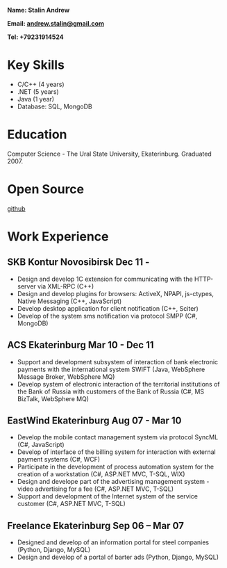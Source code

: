 
**Name: Stalin Andrew**

**Email: andrew.stalin@gmail.com**

**Tel: +79231914524**

# Key Skills

* C/C++ (4 years)
* .NET (5 years) 
* Java (1 year)
* Database: SQL, MongoDB 

# Education

Computer Science  - The Ural State University, Ekaterinburg. Graduated 2007.

# Open Source

[github](https://github.com/andrewstalin)

# Work Experience

## SKB Kontur Novosibirsk Dec 11 -

* Design and develop 1C extension for communicating with the HTTP-server via XML-RPC (C++)
* Design and develop plugins for browsers: ActiveX, NPAPI, js-ctypes, Native Messaging (C++, JavaScript)
* Develop desktop application for client notification (C++, Sciter)
* Develop of the system sms notification via protocol SMPP (C#, MongoDB)

## ACS Ekaterinburg Mar 10 - Dec 11

* Support and development subsystem of interaction of bank electronic payments with the international system SWIFT (Java, WebSphere Message Broker, WebSphere MQ)
* Develop system of electronic interaction of the territorial institutions of the Bank of Russia with customers of the Bank of Russia (C#, MS BizTalk, WebSphere MQ)

## EastWind Ekaterinburg Aug 07 - Mar 10

* Develop the mobile contact management system via protocol SyncML (C#, JavaScript)
* Develop of interface of the billing system for interaction with external payment systems (C#, WCF)
* Participate in the development of process automation system for the creation of a workstation (C#, ASP.NET MVC, T-SQL, WIX)
* Design and develope part of the advertising management system - video advertising for a fee (C#, ASP.NET MVC, T-SQL)
* Support and development of the Internet system of the service customer (C#, ASP.NET MVC, T-SQL)

## Freelance Ekaterinburg Sep 06 – Mar 07

* Designed and develop of an information portal for steel companies (Python, Django, MySQL)
* Design and develop of a portal of barter ads (Python, Django, MySQL)

